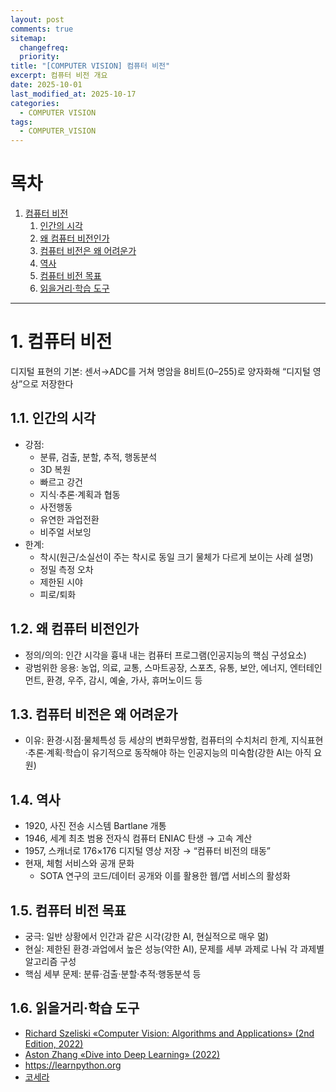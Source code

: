 ```yaml
---
layout: post
comments: true
sitemap:
  changefreq:
  priority:
title: "[COMPUTER VISION] 컴퓨터 비전"
excerpt: 컴퓨터 비전 개요
date: 2025-10-01
last_modified_at: 2025-10-17
categories:
  - COMPUTER VISION
tags:
  - COMPUTER_VISION
---
```


# 목차

1. [컴퓨터 비전](#1-컴퓨터-비전)
	1. [인간의 시각](#11-인간의-시각)
	2. [왜 컴퓨터 비전인가](#12-왜-컴퓨터-비전인가)
	3. [컴퓨터 비전은 왜 어려운가](#13-컴퓨터-비전은-왜-어려운가)
	4. [역사](#14-역사)
	5. [컴퓨터 비전 목표](#15-컴퓨터-비전-목표)
	6. [읽을거리·학습 도구](#16-읽을거리학습-도구)

---

# 1. 컴퓨터 비전

디지털 표현의 기본: 센서→ADC를 거쳐 명암을 8비트(0–255)로 양자화해 “디지털 영상”으로 저장한다

## 1.1. 인간의 시각

- 강점:
	- 분류, 검출, 분할, 추적, 행동분석
	- 3D 복원
	- 빠르고 강건
	- 지식·추론·계획과 협동
	- 사전행동
	- 유연한 과업전환
	- 비주얼 서보잉
- 한계:
	- 착시(원근/소실선이 주는 착시로 동일 크기 물체가 다르게 보이는 사례 설명)
	- 정밀 측정 오차
	- 제한된 시야
	- 피로/퇴화

## 1.2. 왜 컴퓨터 비전인가

- 정의/의의: 인간 시각을 흉내 내는 컴퓨터 프로그램(인공지능의 핵심 구성요소)
- 광범위한 응용: 농업, 의료, 교통, 스마트공장, 스포츠, 유통, 보안, 에너지, 엔터테인먼트, 환경, 우주, 감시, 예술, 가사, 휴머노이드 등

## 1.3. 컴퓨터 비전은 왜 어려운가

- 이유: 환경·시점·물체특성 등 세상의 변화무쌍함, 컴퓨터의 수치처리 한계, 지식표현·추론·계획·학습이 유기적으로 동작해야 하는 인공지능의 미숙함(강한 AI는 아직 요원)

## 1.4. 역사

- 1920, 사진 전송 시스템 Bartlane 개통
- 1946, 세계 최초 범용 전자식 컴퓨터 ENIAC 탄생 → 고속 계산
- 1957, 스캐너로 176×176 디지털 영상 저장 → “컴퓨터 비전의 태동”
- 현재, 체험 서비스와 공개 문화
	- SOTA 연구의 코드/데이터 공개와 이를 활용한 웹/앱 서비스의 활성화

## 1.5. 컴퓨터 비전 목표

- 궁극: 일반 상황에서 인간과 같은 시각(강한 AI, 현실적으로 매우 멂)
- 현실: 제한된 환경·과업에서 높은 성능(약한 AI), 문제를 세부 과제로 나눠 각 과제별 알고리즘 구성
- 핵심 세부 문제: 분류·검출·분할·추적·행동분석 등
 
## 1.6. 읽을거리·학습 도구

- [Richard Szeliski «Computer Vision: Algorithms and Applications» (2nd Edition, 2022)](https://szeliski.org/Book)
- [Aston Zhang «Dive into Deep Learning» (2022)](https://d2l.ai/)
- <https://learnpython.org>
- [코세라](https://kr/courser.org/courses?query=python)
